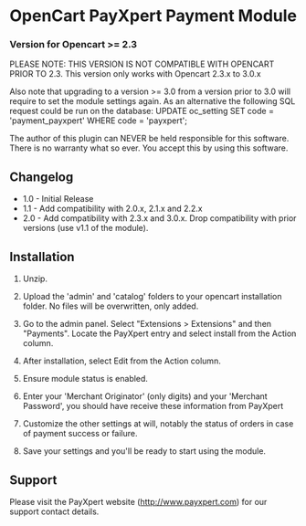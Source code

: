 # OpenCart PayXpert Payment Module
### Version for Opencart >= 2.3

PLEASE NOTE: THIS VERSION IS NOT COMPATIBLE WITH OPENCART PRIOR TO 2.3.
This version only works with Opencart 2.3.x to 3.0.x

Also note that upgrading to a version >= 3.0 from a version prior to 3.0 will require to set the module settings again.
As an alternative the following SQL request could be run on the database:
UPDATE oc_setting SET code = 'payment_payxpert' WHERE code = 'payxpert';

The author of this plugin can NEVER be held responsible for this software.
There is no warranty what so ever. You accept this by using this software.

## Changelog
* 1.0 - Initial Release
* 1.1 - Add compatibility with 2.0.x, 2.1.x and 2.2.x
* 2.0 - Add compatibility with 2.3.x and 3.0.x. Drop compatibility with prior versions (use v1.1 of the module).

## Installation
1. Unzip.

2. Upload the 'admin' and 'catalog' folders to your opencart installation folder. No files will be overwritten, only added.

3. Go to the admin panel. Select "Extensions > Extensions" and then "Payments". Locate the PayXpert entry and select install from the Action column.

4. After installation, select Edit from the Action column.

5. Ensure module status is enabled.

6. Enter your 'Merchant Originator' (only digits) and your 'Merchant Password', you should have receive these information from PayXpert

7. Customize the other settings at will, notably the status of orders in case of payment success or failure.

8. Save your settings and you'll be ready to start using the module.

   
## Support
Please visit the PayXpert website (http://www.payxpert.com) for our support contact details.
